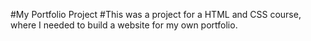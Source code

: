 #My Portfolio Project
#This was a project for a HTML and CSS course, where I needed to build a website for my own portfolio. 
